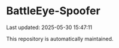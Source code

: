 # BattleEye-Spoofer

Last updated: 2025-05-30 15:47:11

This repository is automatically maintained.
